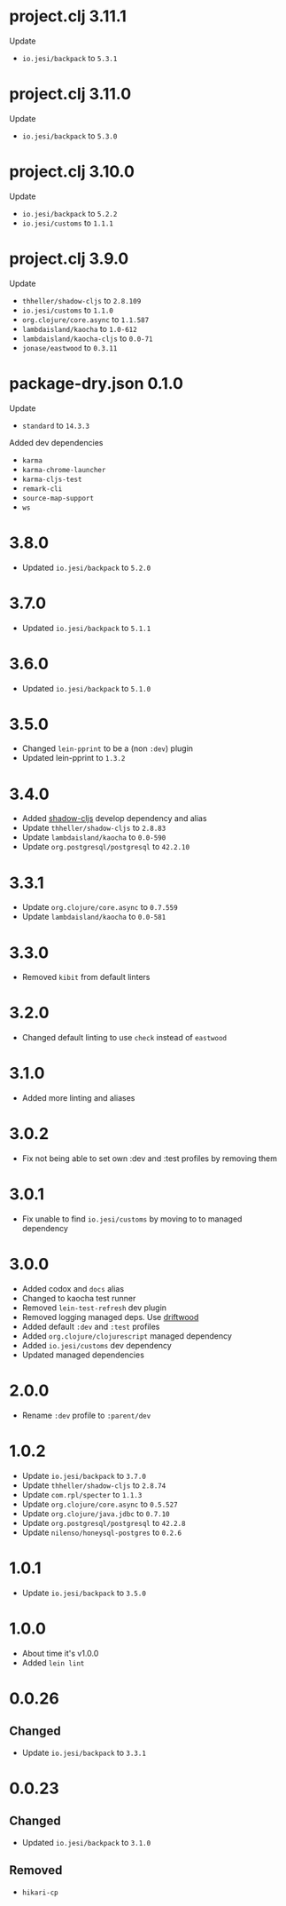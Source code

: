 # project.clj 3.11.1

Update

* `io.jesi/backpack` to `5.3.1`

# project.clj 3.11.0

Update

* `io.jesi/backpack` to `5.3.0`

# project.clj 3.10.0

Update

* `io.jesi/backpack` to `5.2.2`
* `io.jesi/customs` to `1.1.1`

# project.clj 3.9.0

Update

* `thheller/shadow-cljs` to `2.8.109`
* `io.jesi/customs` to `1.1.0`
* `org.clojure/core.async` to `1.1.587`
* `lambdaisland/kaocha` to `1.0-612`
* `lambdaisland/kaocha-cljs` to `0.0-71`
* `jonase/eastwood` to `0.3.11`

# package-dry.json 0.1.0

Update

* `standard` to `14.3.3`

Added dev dependencies

* `karma`
* `karma-chrome-launcher`
* `karma-cljs-test`
* `remark-cli`
* `source-map-support`
* `ws`

# 3.8.0

* Updated `io.jesi/backpack` to `5.2.0`

# 3.7.0

* Updated `io.jesi/backpack` to `5.1.1`

# 3.6.0

* Updated `io.jesi/backpack` to `5.1.0`

# 3.5.0

* Changed `lein-pprint` to be a (non `:dev`) plugin
* Updated lein-pprint to `1.3.2`

# 3.4.0

* Added [shadow-cljs](https://github.com/thheller/shadow-cljs) develop dependency and alias
* Update `thheller/shadow-cljs` to `2.8.83`
* Update `lambdaisland/kaocha` to `0.0-590`
* Update `org.postgresql/postgresql` to `42.2.10`

# 3.3.1

* Update `org.clojure/core.async` to `0.7.559`
* Update `lambdaisland/kaocha` to `0.0-581`

# 3.3.0

* Removed `kibit` from default linters

# 3.2.0

* Changed default linting to use `check` instead of `eastwood`

# 3.1.0

* Added more linting and aliases

# 3.0.2

* Fix not being able to set own :dev and :test profiles by removing them

# 3.0.1

* Fix unable to find `io.jesi/customs` by moving to to managed dependency

# 3.0.0

* Added codox and `docs` alias
* Changed to kaocha test runner
* Removed `lein-test-refresh` dev plugin
* Removed logging managed deps. Use [driftwood](https://github.com/jesims/driftwood)
* Added default `:dev` and `:test` profiles
* Added `org.clojure/clojurescript` managed dependency
* Added `io.jesi/customs` dev dependency
* Updated managed dependencies

# 2.0.0

* Rename `:dev` profile to `:parent/dev`

# 1.0.2

* Update `io.jesi/backpack` to `3.7.0`
* Update `thheller/shadow-cljs` to `2.8.74`
* Update `com.rpl/specter` to `1.1.3`
* Update `org.clojure/core.async` to `0.5.527`
* Update `org.clojure/java.jdbc` to `0.7.10`
* Update `org.postgresql/postgresql` to `42.2.8`
* Update `nilenso/honeysql-postgres` to `0.2.6`

# 1.0.1

* Update `io.jesi/backpack` to `3.5.0`

# 1.0.0

* About time it's v1.0.0
* Added `lein lint`

# 0.0.26

## Changed

* Update `io.jesi/backpack` to `3.3.1`

# 0.0.23

## Changed

* Updated `io.jesi/backpack` to `3.1.0`

## Removed

* `hikari-cp`
